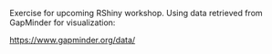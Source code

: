 Exercise for upcoming RShiny workshop. Using data retrieved from GapMinder for visualization:

https://www.gapminder.org/data/

